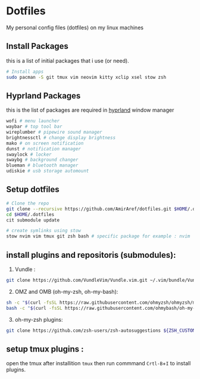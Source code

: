 # Dotfiles
My personal config files (dotfiles) on my linux machines


## Install Packages
this is a list of initial packages that i use (or need).
```bash
# Install apps
sudo pacman -S git tmux vim neovim kitty xclip xsel stow zsh
```

## Hyprland Packages
this is the list of packages are required in [hyprland](https://hyprland.org) window manager

```bash
wofi # menu launcher
waybar # top tool bar
wireplumber # pipewire sound manager
brightnessctl # change display brightness
mako # on screen notification
dunst # notification manager
swaylock # locker
swaybg # background changer
blueman # bluetooth manager
udiskie # usb storage automount
```

## Setup dotfiles
```bash
# Clone the repo
git clone --recursive https://github.com/AmirAref/dotfiles.git $HOME/.dotfiles
cd $HOME/.dotfiles
cit submodule update 

# create symlinks using stow
stow nvim vim tmux git zsh bash # specific package for example : nvim
```

## install plugins and repositoris (submodules):
<!-- 1. tpm (tmux-plugin-manager) : -->
<!-- ```bash -->
<!-- git clone https://github.com/tmux-plugins/tpm ~/.tmux/plugins/tpm -->
<!-- ``` -->
  


1. Vundle :
```bash
git clone https://github.com/VundleVim/Vundle.vim.git ~/.vim/bundle/Vundle.vim
```

<!-- 2. moc-themes :   -->
<!-- ```bash -->
<!-- git clone https://github.com/tmux-plugins/tpm ~/.moc/themes -->
<!-- ``` -->
  

2. OMZ and OMB (oh-my-zsh, oh-my-bash):
```bash
sh -c "$(curl -fsSL https://raw.githubusercontent.com/ohmyzsh/ohmyzsh/master/tools/install.sh)"
bash -c "$(curl -fsSL https://raw.githubusercontent.com/ohmybash/oh-my-bash/master/tools/install.sh)"
```

3. oh-my-zsh plugins:
```bash
git clone https://github.com/zsh-users/zsh-autosuggestions ${ZSH_CUSTOM:-~/.oh-my-zsh/custom}/plugins/zsh-autosuggestions
```

## setup tmux plugins :  
open the tmux after installition `tmux` then run commmand `Crtl-B`+`I` to install plugins.  

<!--
## setup vim plugins :  
run commmand below to install vim's plugins.  
```bash
nvim
```
-->
